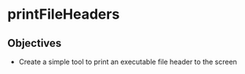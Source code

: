 printFileHeaders
================

## Objectives
* Create a simple tool to print an executable file header to the screen

